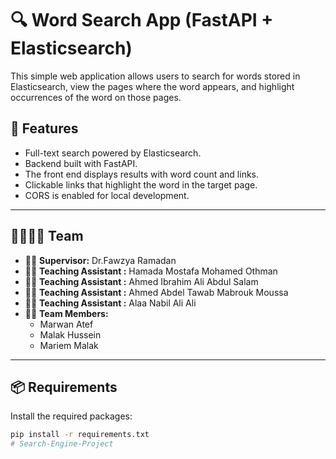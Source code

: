 # 🔍 Word Search App (FastAPI + Elasticsearch)

This simple web application allows users to search for words stored in Elasticsearch, view the pages where the word appears, and highlight occurrences of the word on those pages.

## 🚀 Features

- Full-text search powered by Elasticsearch.
- Backend built with FastAPI.
- The front end displays results with word count and links.
- Clickable links that highlight the word in the target page.
- CORS is enabled for local development.

---

## 👨‍👩‍👧‍👦 Team

- 👨‍⚕️ **Supervisor:** Dr.Fawzya Ramadan
- 👨‍🏫 **Teaching Assistant :** Hamada Mostafa Mohamed Othman
- 👨‍🏫 **Teaching Assistant :** Ahmed Ibrahim Ali Abdul Salam
- 👨‍🏫 **Teaching Assistant :** Ahmed Abdel Tawab Mabrouk Moussa
- 👨‍🏫 **Teaching Assistant :** Alaa Nabil Ali Ali
- 👩‍💻 **Team Members:**
  - Marwan Atef
  - Malak Hussein
  - Mariem Malak

---

## 📦 Requirements

Install the required packages:

```bash
pip install -r requirements.txt
#   S e a r c h - E n g i n e - P r o j e c t  
 